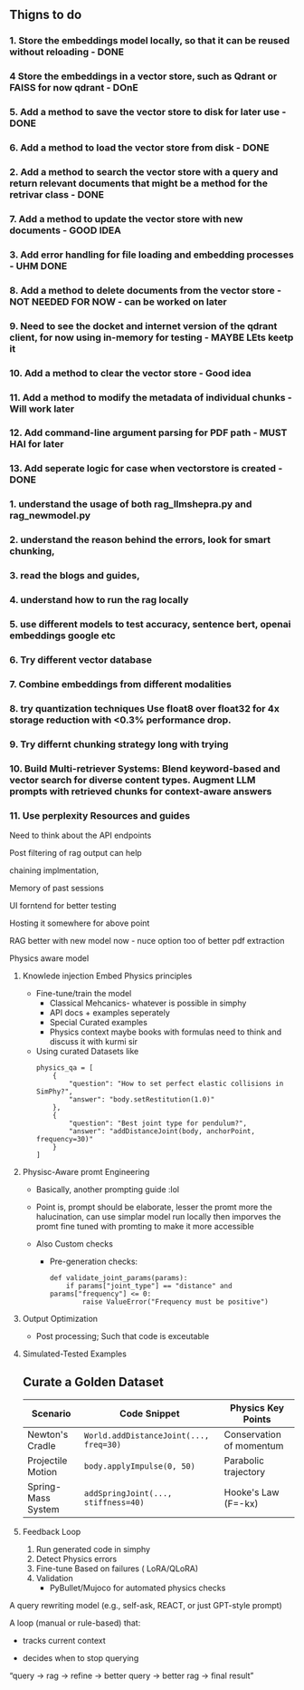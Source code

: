 ## Thigns to do
### 1. Store the embeddings model locally, so that it can be reused without reloading - DONE
### 4  Store the embeddings in a vector store, such as Qdrant or FAISS for now qdrant - DOnE 
### 5. Add a method to save the vector store to disk for later use - DONE
### 6. Add a method to load the vector store from disk - DONE
### 2. Add a method to search the vector store with a query and return relevant documents that might be a method for the retrivar class - DONE
### 7. Add a method to update the vector store with new documents - GOOD IDEA
### 3. Add error handling for file loading and embedding processes - UHM DONE 
### 8. Add a method to delete documents from the vector store - NOT NEEDED FOR NOW - can be worked on later
### 9. Need to see the docket and internet version of the qdrant client, for now using in-memory for testing - MAYBE LEts keetp it
### 10. Add a method to clear the vector store - Good idea
### 11. Add a method to modify the metadata of individual chunks - Will work later
### 12. Add command-line argument parsing for PDF path - MUST HAI for later
### 13. Add seperate logic for case when vectorstore is created  - DONE

### 1. understand the usage of both rag_llmshepra.py and rag_newmodel.py
### 2. understand the reason behind the errors, look for smart chunking, 
### 3. read the blogs and guides,
### 4. understand how to run the rag locally 
### 5. use different models to test accuracy, sentence bert, openai embeddings google etc
### 6. Try different vector database 
### 7. Combine embeddings   from different modalities 
### 8. try quantization techniques Use float8 over float32 for 4x storage reduction with <0.3% performance drop.
### 9. Try differnt chunking strategy long with trying 
### 10. Build Multi-retriever Systems: Blend keyword-based and vector search for diverse content types. Augment LLM prompts with retrieved chunks for context-aware answers
### 11. Use perplexity Resources and guides

Need to think about the API endpoints 

Post filtering of rag output can help

chaining implmentation, 

Memory of past sessions 

UI forntend for better testing 

Hosting it somewhere for above point

RAG better with new model now - nuce option too of better pdf extraction 





Physics aware model

1. Knowlede injection
    Embed Physics principles
    - Fine-tune/train the model
        * Classical Mehcanics- whatever is possible in simphy
        * API docs + examples seperately
        * Special Curated examples
        * Physics context maybe books with formulas need to think and discuss it with kurmi sir
    - Using curated Datasets like
        ```
        physics_qa = [
            {
                "question": "How to set perfect elastic collisions in SimPhy?",
                "answer": "body.setRestitution(1.0)"
            },
            {
                "question": "Best joint type for pendulum?",
                "answer": "addDistanceJoint(body, anchorPoint, frequency=30)"
            }
        ]
        ```
        
2. Physisc-Aware promt Engineering 
    - Basically, another prompting guide :lol
    - Point is, prompt should be elaborate, lesser the promt more the halucination, can use simplar model run locally then imporves the promt fine tuned with promting to make it more accessible 
    
    - Also Custom checks
        - Pre-generation checks:
            ```            
            def validate_joint_params(params):
                if params["joint_type"] == "distance" and params["frequency"] <= 0:
                    raise ValueError("Frequency must be positive")
            ```
            
3. Output Optimization
    - Post processing; Such that code is exceutable 

4. Simulated-Tested Examples
    
    ## Curate a Golden Dataset

    | Scenario | Code Snippet | Physics Key Points |
    |----------|-------------|-------------------|
    | Newton's Cradle | `World.addDistanceJoint(..., freq=30)` | Conservation of momentum |
    | Projectile Motion | `body.applyImpulse(0, 50)` | Parabolic trajectory |
    | Spring-Mass System | `addSpringJoint(..., stiffness=40)` | Hooke's Law (F=-kx) |

5. Feedback Loop
    1. Run generated code in simphy
    2. Detect Physics errors
    3. Fine-tune Based on failures ( LoRA/QLoRA)
    4. Validation
        - PyBullet/Mujoco for automated physics checks


A query rewriting model (e.g., self-ask, REACT, or just GPT-style prompt)

A loop (manual or rule-based) that:

- tracks current context

- decides when to stop querying

“query → rag → refine → better query → better rag → final result”